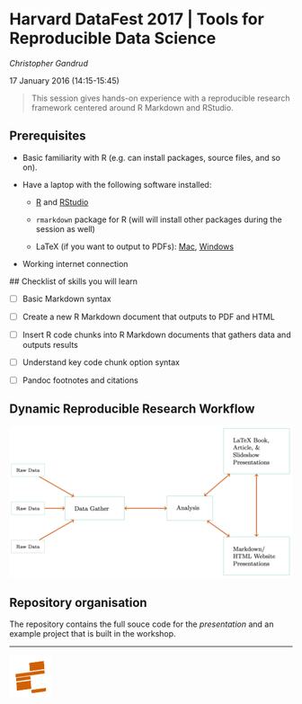 # Harvard DataFest 2017 | Tools for Reproducible Data Science

*Christopher Gandrud*

17 January 2016 (14:15-15:45)

> This session gives hands-on experience with a reproducible research framework centered around R Markdown and RStudio. 

## Prerequisites

- Basic familiarity with R (e.g. can install packages, source files, and so on).

- Have a laptop with the following software installed:

    + [R](https://cran.r-project.org/) and [RStudio](https://www.rstudio.com/products/rstudio/download/)

    + `rmarkdown` package for R (will will install other packages during the session as well)

    + LaTeX (if you want to output to PDFs): [Mac](https://tug.org/mactex/), [Windows](https://miktex.org/)

- Working internet connection

## Checklist of skills you will learn

- [ ] Basic Markdown syntax

- [ ] Create a new R Markdown document that outputs to PDF and HTML

- [ ] Insert R code chunks into R Markdown documents that gathers data and outputs results

- [ ] Understand key code chunk option syntax

- [ ] Pandoc footnotes and citations

## Dynamic Reproducible Research Workflow

![dynamic-work-flow](presentation/img/linked_workflow/rep_workflow.png)

## Repository organisation

The repository contains the full souce code for the *presentation* and an example project that is built in the workshop.


---

[<img src="presentation/img/iqss_logo_flat.png" align="left" height="75" width ="75"/>]()
